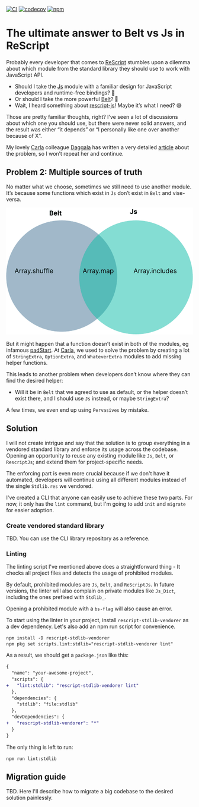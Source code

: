 [![CI](https://github.com/DZakh/rescript-stdlib-vendorer/actions/workflows/ci.yml/badge.svg)](https://github.com/DZakh/rescript-stdlib-vendorer/actions/workflows/ci.yml)
[![codecov](https://codecov.io/gh/DZakh/rescript-stdlib-vendorer/branch/main/graph/badge.svg?token=40G6YKKD6J)](https://codecov.io/gh/DZakh/rescript-stdlib-vendorer)
[![npm](https://img.shields.io/npm/dm/rescript-stdlib-vendorer)](https://www.npmjs.com/package/rescript-stdlib-vendorer)

# The ultimate answer to Belt vs Js in ReScript

Probably every developer that comes to [ReScript](https://rescript-lang.org/) stumbles upon a dilemma about which module from the standard library they should use to work with JavaScript API.

- Should I take the [Js](https://rescript-lang.org/docs/manual/latest/api/js) module with a familiar design for JavaScript developers and runtime-free bindings? 🧐
- Or should I take the more powerful [Belt](https://rescript-lang.org/docs/manual/latest/api/belt)? 🤔
- Wait, I heard something about [rescript-js](https://github.com/bloodyowl/rescript-js)! Maybe it’s what I need? 😅

Those are pretty familiar thoughts, right? I’ve seen a lot of discussions about which one you should use, but there were never solid answers, and the result was either “it depends” or “I personally like one over another because of X”.

My lovely [Carla](https://www.carla.se/) colleague [Daggala](https://twitter.com/daggala) has written a very detailed [article](https://www.daggala.com/belt_vs_js_array_in_rescript/) about the problem, so I won’t repeat her and continue.

## Problem 2: Multiple sources of truth

No matter what we choose, sometimes we still need to use another module. It’s because some functions which exist in `Js` don’t exist in `Belt` and vise-versa.

![Multiple sources of truth](./assets/multiple-sources-of-truth.png)

But it might happen that a function doesn’t exist in both of the modules, eg infamous [padStart](https://developer.mozilla.org/en-US/docs/Web/JavaScript/Reference/Global_Objects/String/padStart). At [Carla](https://www.carla.se/), we used to solve the problem by creating a lot of `StringExtra`, `OptionExtra`, and `WhateverExtra` modules to add missing helper functions.

This leads to another problem when developers don’t know where they can find the desired helper:

- Will it be in `Belt` that we agreed to use as default, or the helper doesn’t exist there, and I should use `Js` instead, or maybe `StringExtra`?

A few times, we even end up using `Pervasives` by mistake.

## Solution

I will not create intrigue and say that the solution is to group everything in a vendored standard library and enforce its usage across the codebase. Opening an opportunity to reuse any existing module like `Js`, `Belt`, or `RescriptJs`; and extend them for project-specific needs.

The enforcing part is even more crucial because if we don't have it automated, developers will continue using all different modules instead of the single `Stdlib.res` we vendored.

I've created a CLI that anyone can easily use to achieve these two parts. For now, it only has the `lint` command, but I'm going to add `init` and `migrate` for easier adoption.

### Create vendored standard library

TBD. You can use the CLI library repository as a reference.

### Linting

The linting script I've mentioned above does a straightforward thing - It checks all project files and detects the usage of prohibited modules.

By default, prohibited modules are `Js`, `Belt`, and `ReScriptJs`. In future versions, the linter will also complain on private modules like `Js_Dict`, including the ones prefixed with `Stdlib_`.

Opening a prohibited module with a `bs-flag` will also cause an error.

To start using the linter in your project, install `rescript-stdlib-vendorer` as a dev dependency. Let's also add an npm run script for convenience.

```
npm install -D rescript-stdlib-vendorer
npm pkg set scripts.lint:stdlib="rescript-stdlib-vendorer lint"
```

As a result, we should get a `package.json` like this:

```diff
{
  "name": "your-awesome-project",
  "scripts": {
+   "lint:stdlib": "rescript-stdlib-vendorer lint"
  },
  "dependencies": {
    "stdlib": "file:stdlib"
  },
  "devDependencies": {
+   "rescript-stdlib-vendorer": "*"
  }
}
```

The only thing is left to run:

```
npm run lint:stdlib
```

## Migration guide

TBD. Here I'll describe how to migrate a big codebase to the desired solution painlessly.
